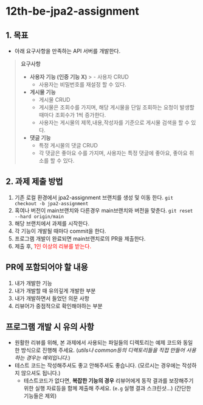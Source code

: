 # 12th-be-jpa2-assignment

## 1. 목표

- 아래 요구사항을 만족하는 API 서버를 개발한다.

> **요구사항**
> - **사용자 기능 (인증 기능 X)**
    >    - 사용자 CRUD
>    - 사용자는 비밀번호를 재설정 할 수 있다.
>- **게시물 기능**
   >    - 게시물 CRUD
>    - 게시물은 조회수를 가지며, 해당 게시물을 단일 조회하는 요청이 발생할 때마다 조회수가 1씩 증가한다.
>    - 사용자는 게시물의 제목,내용,작성자를 기준으로 게시물 검색을 할 수 있다.
>- **댓글 기능**
   >    - 특정 게시물의 댓글 CRUD
>    - 각 댓글은 좋아요 수를 가지며, 사용자는 특정 댓글에 좋아요, 좋아요 취소를 할 수 있다.

## 2. 과제 제출 방법

1. 기존 로컬 환경에서 jpa2-assignment 브랜치를 생성 및 이동 한다. `git checkout -b jpa2-assignment`
2. 혹여나 버전이 main브랜치와 다른경우 main브랜치와 버전을 맞춘다. `git reset --hard origin/main`
2. 해당 브랜치에서 과제를 시작한다.
3. 각 기능이 개발될 때마다 commit을 한다.
4. 프로그램 개발이 완료되면 main브랜치로의 PR을 제출한다.
5. 제출 후, <span style="color:red">1인 이상의 리뷰를 받는다.</span>

## PR에 포함되어야 할 내용
1. 내가 개발한 기능
2. 내가 개발할 때 유의깊게 개발한 부분
3. 내가 개발하면서 들었던 의문 사항
4. 리뷰어가 중점적으로 확인해야하는 부분

## 프로그램 개발 시 유의 사항
- 원활한 리뷰를 위해, 본 과제에서 사용되는 파일들의 디렉토리는 예제 코드와 동일한 방식으로 진행해 주세요. (_utils나 common등의 디렉토리들을 직접 만들어 사용하는 경우는 예외입니다._)
- 테스트 코드는 작성해주셔도 좋고 안해주셔도 좋습니다. (모르시는 경우에는 작성하지 않으셔도 됩니다.)
  - 테스트코드가 없다면, **복잡한 기능의 경우** 리뷰어에게 동작 결과를 보장해주기 위한 실행 자료등을 함께 제출해 주세요. (`e.g` 실행 결과 스크린샷...) (간단한 기능들은 제외) 

